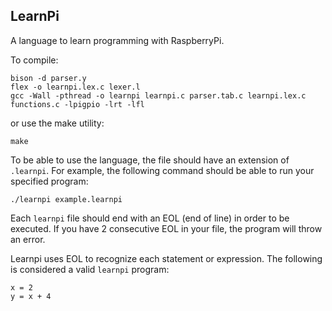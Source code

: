 ## LearnPi

A language to learn programming with RaspberryPi.

To compile:
```
bison -d parser.y
flex -o learnpi.lex.c lexer.l
gcc -Wall -pthread -o learnpi learnpi.c parser.tab.c learnpi.lex.c functions.c -lpigpio -lrt -lfl
```

or use the make utility:
```
make
```

To be able to use the language, the file should have an extension of `.learnpi`.
For example, the following command should be able to run your specified program:
```
./learnpi example.learnpi
```

Each `learnpi` file should end with an EOL (end of line) in order to be executed. If you have 2 consecutive EOL in your file, the program will throw an error.

Learnpi uses EOL to recognize each statement or expression. The following is considered a valid `learnpi` program:
```
x = 2
y = x + 4

```
